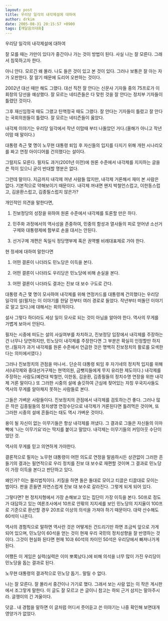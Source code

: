 ```yaml
---
layout: post
title: 우리당 일각의 내각제설에 대하여
author: drkim
date: 2005-08-31 20:15:57 +0900
tags: [깨달음의대화]
---
```

 


  우리당 일각의 내각제설에 대하여



  


  잘 모를 때는 가만이 있다가 중간이나 가는 것이 방법이 된다. 사실 나는 잘 모른다. 그래서 침묵하고자 한다.



  


  아니 안다. 모르긴 왜 몰라. 나도 들은 것이 있고 본 것이 있다. 그러나 보통은 잘 아는 자가 오판한다. 잘 알기 때문에 도리어 오판하는 것이다.



  


  2002년 대선 때만 해도 그랬다. 대선 직전 잘 안다는 신문사 기자들 중의 75프로가 이회창의 당선을 예상했다. 잘 모르는 네티즌들은 다 맞힌 것을 잘 안다는 정치부 기자들이 틀렸던 것이다.



  


  그후 재신임정국 때도 그랬고 탄핵정국 때도 그랬다. 잘 안다는 기자들이 틀렸고 잘 안다는 국회의원들이 틀렸다. 잘 모르는 네티즌들이 옳았다.



  


  내각제 이야기는 우리당 일각에서 작년 이맘때 부터 나돌았던 거다.(올해가 아니고 작년 이맘 때 말이다.)



  


  대통령 측근 몇 명이 노무현 대통령 퇴임 후 자신들의 입지를 다지기 위해 개헌 시나리오를 짜고 연정 아이디어를 건의했다는 설이다.



  


  그럴지도 모른다. 필자도 과거(2001년 이전)에 원론 수준에서 내각제를 지지하는 글을 쓴 적이 있으니 굳이 반대할 명분은 없다.



  


  그런데 말이다. 지금까지 내각제 꺼낸 사람들 많지만, 내각제 거론해서 재미 본 사람은 없다. 기본적으로 약해보이기 때문이다. 내각제 꺼내면 왠지 박철언스럽고, 이한동스럽고, 김윤환스럽고, 김종필스럽지 않은가?



  


  개인적인 의견을 말한다면,



  


  1) 진보정당의 성장을 위하여 원론 수준에서 내각제를 토론할 만은 하다.



  2) 민주화 과정에서의 역사성을 존중하여, 민중의 함성과 열사들의 피로 얻어낸 소선거구제와 대통령제에 함부로 손을 대서는 안된다.



  3) 선거구제 개편은 독일식 정당명부제 혹은 권역별 비례대표제로 가야 한다.



  


  현 정세에 대하여 말한다면



  


  1) 어떤 결론이 나더라도 민노당은 이득을 본다.



  2) 어떤 결론이 나더라도 우리당은 민노당에 비해 손실을 본다.



  3) 어떤 결론이 나더라도 결과는 진보 대 보수 구도로 간다.



  


  대통령 측근 몇 명이 모사하여 내각제를 위해 연정카드를 대통령께 건의했다는 우리당 일각의 설(필자는 이 이야기를 한달 전부터 여러 경로로 들었다. 작년부터 떠돌던 이야기로 알고 있다.)에 대해서는 회의적이다.



  


  설사 그렇다 하더라도 세상 일이 모사로 되는 것이 아님을 알아야 한다. 역사의 무게를 가볍게 보아서 안된다.



  


  필자는 시중에 떠도는 설의 사실여부를 차치하고, 진보정당 입장에서 내각제를 주장하는건 너무나 당연하지만, 민노당이 내각제를 주장한다면 그 부분은 확실히 인정할만 하지만..(필자가 과거 내각제를 원론 수준에서 언급한 것은 명백히 진보정치의 활로를 모색한다는 의미에서였다.)



  


  그러나 진보정치의 관점을 떠나서.. 단순히 대통령 퇴임 후 자기네의 정치적 입지를 위해서(내각제와 중대선거구제는 현역의원, 금뺏지들에게 무지 유리한 제도이다.) 내각제를 주장하는 사람도(예컨대 박철언, 이한동, 김윤환, 김종필들의 정치수명 연장을 위한 내각제 거론 말이다.) 또 그러한 시중의 설에 솔깃하여 근심에 젖어있는 자칭 우국지사들도 역사의 무게를 알아채지 못하는 사람들로 본다.



  


  그들은 가벼운 사람들이다. 진보정치의 관점에서 내각제를 검토하는건 좋다. 그러나 많은 작은 김종필들의 정치생명 연장수단으로 내각제가 거론된다면 틀려먹은 것이며, 또 그러한 시중의 설에 흔들리는 태도 역시 가벼운 것이다.



  


  용이 될 자신이 없는 이무기들은 항상 내각제를 꺼냈다. 그 결과로 그들은 자신들의 이마빡에 '나는 이무기요'라는 딱지를 붙이고 말았다. 내각제는 이무기들의 커밍아웃 수단이었던 것.



  


  역사의 무게를 믿고 의연하게 가야한다.



  


  결론적으로 필자는 노무현 대통령이 어떤 의도로 연정을 말씀하시든 상관없이 그러한 흔들기의 결과는 필연적으로 우리 정치를 진보 대 보수로 재편할 것이며 그 결과로 민노당이 가장 이득을 본다고 판단하고 있다.



  


  왜인가? 이는 물리법칙이다. 키질을 하면 돌은 돌대로 모이고 티끌은 티끌대로 모이는 법이다. 판을 흔들면 자연스럽게 진보 대 보수로 갈라진다. 그렇게 되게 되어 있다.



  


  그렇다면? 현 정치지형에서 가장 손해보고 있는 집단이 가장 이득을 본다. 50프로 정도가 대답하고 있는 여론조사에서 10프로 안팎의 지지세를 보인 민노당의 지지율이 100프로 기준으로 환산할 경우 20프로 이상의 의석을 가져야 하기 때문이다. 대략 산수해도 60석이 나온다.



  


  역사의 경험칙으로 말하면 역사란 것은 어떻게든 건드리기만 하면 조금씩 앞으로 가게 되어 있으며, 민노당이 60석을 얻는 것이 현재 우리 국민의 정치성향을 잘 반영하는 것이다. 그것이 현실화 된다면 현재 10과 60석의 차이인 50석은 우리당에서 빠져나가게 된다.



  


  어쨌든 이 게임은 실력(실력은 이미 뽀록났다.)에 비해 의석을 너무 많이 가진 우리당이 민노당을 돕는 결과로 된다.



  


  노무현 대통령의 결과적으로 민노당 돕기.. 말릴 수 없다.



  


  나는 잘 모른다. 잘 몰라서 중간이나 가기로 했다. 그래서 보는 사람 없는 이 작은 게시판에서 조그맣게 말한다. 이 글도 잘 모르고 쓴 글이니 참고는 하되 근거 삼지는 말아주시라. 글쟁이의 긴 겨울이다.






  덧글.. 내 경험을 말하면 이 글처럼 어디서 줏어듣고 쓴 이야기는 나중 확인해 보면대개 영양가가 없었다.
